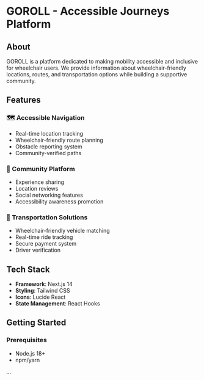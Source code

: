 # GOROLL - Accessible Journeys Platform

## About

GOROLL is a platform dedicated to making mobility accessible and inclusive for wheelchair users. We provide information about wheelchair-friendly locations, routes, and transportation options while building a supportive community.

## Features

### 🗺️ Accessible Navigation

- Real-time location tracking
- Wheelchair-friendly route planning
- Obstacle reporting system
- Community-verified paths

### 👥 Community Platform

- Experience sharing
- Location reviews
- Social networking features
- Accessibility awareness promotion

### 🚗 Transportation Solutions

- Wheelchair-friendly vehicle matching
- Real-time ride tracking
- Secure payment system
- Driver verification

## Tech Stack

- **Framework**: Next.js 14
- **Styling**: Tailwind CSS
- **Icons**: Lucide React
- **State Management**: React Hooks

## Getting Started

### Prerequisites

- Node.js 18+
- npm/yarn

...
